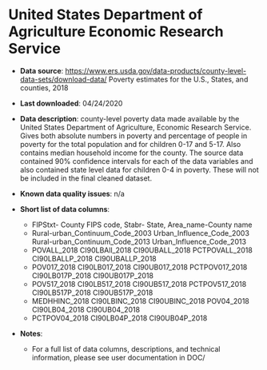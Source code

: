 # United States Department of Agriculture Economic Research Service 

- **Data source**: https://www.ers.usda.gov/data-products/county-level-data-sets/download-data/
    Poverty estimates for the U.S., States, and counties, 2018

- **Last downloaded**: 04/24/2020

- **Data description**: county-level poverty data made available by the United States Department of Agriculture, 
Economic Research Service. Gives both absolute numbers in poverty and percentage of people in poverty for the 
total population and for children 0-17 and 5-17. Also contains median household income for the county. 
The source data contained 90% confidence intervals for each of the data variables and also contained state level 
data for children 0-4 in poverty.  These will not be included in the final cleaned dataset.

- **Known data quality issues**: n/a

- **Short list of data columns**: 
	- FIPStxt- County FIPS code,  	Stabr- State,	Area_name-County name
  - Rural-urban_Continuum_Code_2003	Urban_Influence_Code_2003	Rural-urban_Continuum_Code_2013	Urban_Influence_Code_2013	
  - POVALL_2018	CI90LBAll_2018	CI90UBALL_2018	PCTPOVALL_2018	CI90LBALLP_2018	CI90UBALLP_2018	
  - POV017_2018	CI90LB017_2018	CI90UB017_2018	PCTPOV017_2018	CI90LB017P_2018	CI90UB017P_2018	
  - POV517_2018	CI90LB517_2018	CI90UB517_2018	PCTPOV517_2018	CI90LB517P_2018	CI90UB517P_2018	
  - MEDHHINC_2018	CI90LBINC_2018	CI90UBINC_2018	POV04_2018	CI90LB04_2018	CI90UB04_2018	
  - PCTPOV04_2018	CI90LB04P_2018	CI90UB04P_2018

 
- **Notes**:
	- For a full list of data columns, descriptions, and technical information, please see user documentation in DOC/
